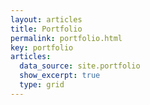 ```yaml
---
layout: articles
title: Portfolio
permalink: portfolio.html
key: portfolio
articles:
  data_source: site.portfolio
  show_excerpt: true
  type: grid
---
```


<!--more-->

<div class="article__content" markdown="1">
</div>